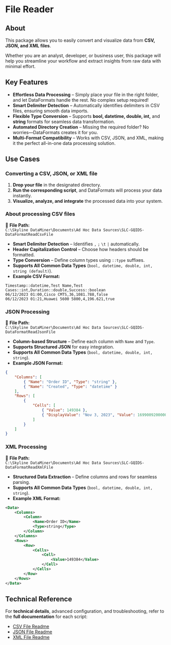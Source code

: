 # File Reader

## About

This package allows you to easily convert and visualize data from **CSV, JSON, and XML files**.

Whether you are an analyst, developer, or business user, this package will help you streamline your workflow and extract insights from raw data with minimal effort.

## Key Features

- **Effortless Data Processing** – Simply place your file in the right folder, and let DataFormats handle the rest. No complex setup required!  
- **Smart Delimiter Detection** – Automatically identifies delimiters in CSV files, ensuring smooth data imports.  
- **Flexible Type Conversion** – Supports **bool, datetime, double, int,** and **string** formats for seamless data transformation.  
- **Automated Directory Creation** – Missing the required folder? No worries—DataFormats creates it for you.  
- **Multi-Format Compatibility** – Works with CSV, JSON, and XML, making it the perfect all-in-one data processing solution.

## Use Cases

### Converting a CSV, JSON, or XML file

1. **Drop your file** in the designated directory.  
1. **Run the corresponding script**, and DataFormats will process your data instantly.  
1. **Visualize, analyze, and integrate** the processed data into your system.  

### About processing CSV files

📂 **File Path:**  
`C:\Skyline DataMiner\Documents\Ad Hoc Data Sources\SLC-GQIDS-DataFormatReadCsvFile`

- **Smart Delimiter Detection** – Identifies `,` `;` `\t` `|` automatically.  
- **Header Capitalization Control** – Choose how headers should be formatted.  
- **Type Conversion** – Define column types using `::type` suffixes.
- **Supports All Common Data Types** (`bool, datetime, double, int, string (default)`).
- **Example CSV Format:**

```csv
Timestamp::datetime,Test Name,Test Cases::int,Duration::double,Success::boolean
06/12/2023 01:00,Cisco CMTS,36,1081.788,false
06/12/2023 01:21,Huawei 5600 5800,4,196.621,true
```

### JSON Processing

📂 **File Path:**  
`C:\Skyline DataMiner\Documents\Ad Hoc Data Sources\SLC-GQIDS-DataFormatReadJsonFile`

- **Column-based Structure** – Define each column with `Name` and `Type`.
- **Supports Structured JSON** for easy integration.
- **Supports All Common Data Types** (`bool, datetime, double, int, string`).
- **Example JSON Format:**

```json
{
    "Columns": [
        { "Name": "Order ID", "Type": "string" },
        { "Name": "Created", "Type": "datetime" }
    ],
    "Rows": [
        {
            "Cells": [
                { "Value": 149384 },
                { "DisplayValue": "Nov 3, 2023", "Value": 1699009200000 }
            ]
        }
    ]
}
```

### XML Processing

📂 **File Path:**  
`C:\Skyline DataMiner\Documents\Ad Hoc Data Sources\SLC-GQIDS-DataFormatReadXmlFile`

- **Structured Data Extraction** – Define columns and rows for seamless parsing.  
- **Supports All Common Data Types** (`bool, datetime, double, int, string`).
- **Example XML Format:**

```xml
<Data>
    <Columns>
        <Column>
            <Name>Order ID</Name>
            <Type>string</Type>
        </Column>
    </Columns>
    <Rows>
        <Row>
            <Cells>
                <Cell>
                    <Value>149384</Value>
                </Cell>
            </Cells>
        </Row>
    </Rows>
</Data>
```

## Technical Reference

For **technical details**, advanced configuration, and troubleshooting, refer to the **full documentation** for each script:

- [CSV File Readme](https://github.com/SkylineCommunications/SLC-GQIDS-DataFormats/blob/master/SLC-GQIDS-DataFormatReadCsvFile_1/README.md)
- [JSON File Readme](https://github.com/SkylineCommunications/SLC-GQIDS-DataFormats/blob/master/SLC-GQIDS-DataFormatReadJsonFile_1/README.md)
- [XML File Readme](https://github.com/SkylineCommunications/SLC-GQIDS-DataFormats/blob/master/SLC-GQIDS-DataFormatReadXmlFile_1/README.md)
